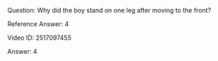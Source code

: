 Question: Why did the boy stand on one leg after moving to the front?

Reference Answer: 4

Video ID: 2517097455

Answer: 4

